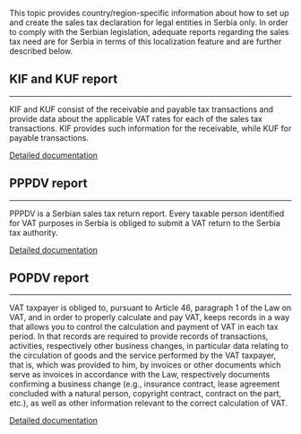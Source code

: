 This topic provides country/region-specific information about how to set up and create the sales tax declaration for legal entities in Serbia only. In order to comply with the Serbian legislation, adequate reports regarding the sales tax need are for Serbia in terms of this localization feature and are further described below.

## **KIF and KUF report** ##
-----
KIF and KUF consist of the receivable and payable tax transactions and provide data about the applicable VAT rates for each of the sales tax transactions. KIF provides such information for the receivable, while KUF for payable transactions. 

[Detailed documentation](/Help/Core-Localization/VAT-reporting-for-Serbia/KIF-and-KUF-report)


## **PPPDV report** ##
-----
PPPDV is a Serbian sales tax return report. Every taxable person identified for VAT purposes in Serbia is obliged to submit a VAT return to the Serbia tax authority. 

[Detailed documentation](/Help/Core-Localization/VAT-reporting-for-Serbia/PPPDV-report)

## **POPDV report** ##
-----

VAT taxpayer is obliged to, pursuant to Article 46, paragraph 1 of the Law on VAT, and in order to properly calculate and pay VAT, keeps records in a way that allows you to control the calculation and payment of VAT in each tax period. In that records are required to provide records of transactions, activities, respectively other business changes, in particular data relating to the circulation of goods and the service performed by the VAT taxpayer, that is, which was provided to him, by invoices or other documents which serve as invoices in accordance with the Law, respectively
documents confirming a business change (e.g., insurance contract, lease agreement concluded with a natural person, copyright contract, contract on the part, etc.), as well as other information relevant to the correct calculation of VAT.

[Detailed documentation](/Help/Core-Localization/VAT-reporting-for-Serbia/POPDV-report)